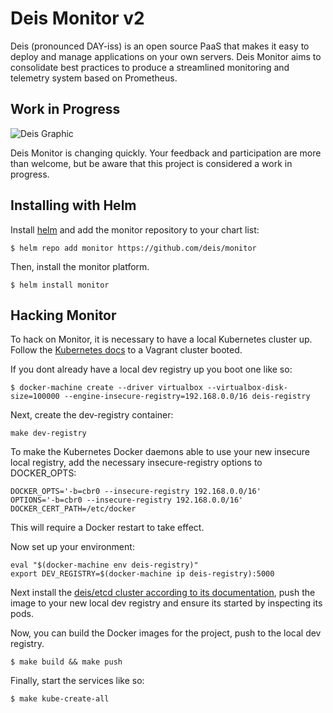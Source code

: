 # Deis Monitor v2

Deis (pronounced DAY-iss) is an open source PaaS that makes it easy to deploy and manage applications on your own servers. Deis Monitor aims to consolidate best practices to produce a streamlined monitoring and telemetry system based on Prometheus.

## Work in Progress

![Deis Graphic](https://s3-us-west-2.amazonaws.com/get-deis/deis-graphic-small.png)

Deis Monitor is changing quickly. Your feedback and participation are more than welcome, but be aware that this project is considered a work in progress.

## Installing with Helm

Install [helm](http://helm.sh) and add the monitor repository to your chart list:

```console
$ helm repo add monitor https://github.com/deis/monitor
```

Then, install the monitor platform.

```console
$ helm install monitor
```

## Hacking Monitor

To hack on Monitor, it is necessary to have a local Kubernetes cluster up. Follow the [Kubernetes docs](https://github.com/kubernetes/kubernetes/blob/master/docs/getting-started-guides/vagrant.md#setup) to a Vagrant cluster booted.

If you dont already have a local dev registry up you boot one like so:

```console
$ docker-machine create --driver virtualbox --virtualbox-disk-size=100000 --engine-insecure-registry=192.168.0.0/16 deis-registry
```

Next, create the dev-registry container:
```console
make dev-registry
```

To make the Kubernetes Docker daemons able to use your new insecure local registry, add the necessary insecure-registry options to DOCKER_OPTS:

```console
DOCKER_OPTS='-b=cbr0 --insecure-registry 192.168.0.0/16'
OPTIONS='-b=cbr0 --insecure-registry 192.168.0.0/16'
DOCKER_CERT_PATH=/etc/docker
```

This will require a Docker restart to take effect.

Now set up your environment:
```console
eval "$(docker-machine env deis-registry)"
export DEV_REGISTRY=$(docker-machine ip deis-registry):5000
```

Next install the [deis/etcd cluster according to its documentation](https://github.com/deis/etcd#usage), push the image to your new local dev registry and ensure its started by inspecting its pods.

Now, you can build the Docker images for the project, push to the local dev registry.

```console
$ make build && make push
```

Finally, start the services like so:

```console
$ make kube-create-all
```
